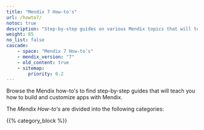 ```yaml
---
title: "Mendix 7 How-to's"
url: /howto7/
notoc: true
description: "Step-by-step guides on various Mendix topics that will teach you how to build and customize apps."
weight: 85
no_list: false
cascade:
    - space: "Mendix 7 How-to's"
    - mendix_version: "7"
    - old_content: true
    - sitemap:
        priority: 0.2
---
```


Browse the Mendix how-to's to find step-by-step guides that will teach you how to build and customize apps with Mendix.

The *Mendix How-to's* are divided into the following categories:

{{% category_block %}}
